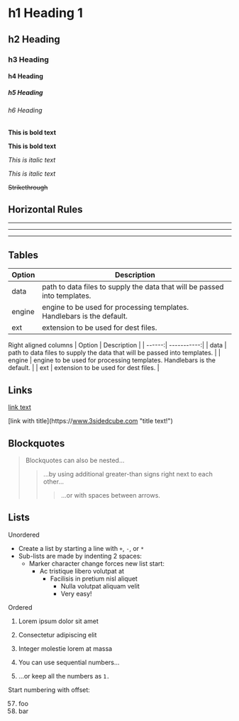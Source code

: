 # h1 Heading 1

## h2 Heading

### h3 Heading

#### h4 Heading

##### h5 Heading

###### h6 Heading

**This is bold text**

__This is bold text__

*This is italic text*

_This is italic text_

~~Strikethrough~~

## Horizontal Rules

___

---

***

## Tables

| Option | Description |
| ------ | ----------- |
| data   | path to data files to supply the data that will be passed into templates. |
| engine | engine to be used for processing templates. Handlebars is the default. |
| ext    | extension to be used for dest files. |

Right aligned columns
| Option | Description |
| ------:| -----------:|
| data   | path to data files to supply the data that will be passed into templates. |
| engine | engine to be used for processing templates. Handlebars is the default. |
| ext    | extension to be used for dest files. |

## Links

[link text](https:\/\/www.3sidedcube.com)

[link with title](https:\/\/www.3sidedcube.com \"title text!\")


## Blockquotes

> Blockquotes can also be nested...
>> ...by using additional greater-than signs right next to each other...
> > > ...or with spaces between arrows.

## Lists
Unordered

+ Create a list by starting a line with `+`, `-`, or `*`
+ Sub-lists are made by indenting 2 spaces:
  - Marker character change forces new list start:
      * Ac tristique libero volutpat at
          + Facilisis in pretium nisl aliquet
              - Nulla volutpat aliquam velit
              + Very easy!

Ordered
1. Lorem ipsum dolor sit amet
2. Consectetur adipiscing elit
3. Integer molestie lorem at massa


1. You can use sequential numbers...
1. ...or keep all the numbers as `1.`

Start numbering with offset:

57. foo
1. bar
